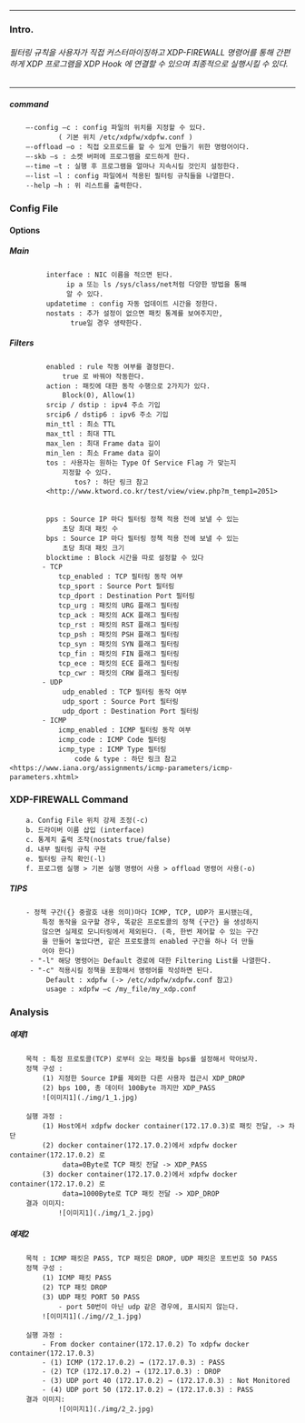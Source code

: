 
***

### Intro.
###### 필터링 규칙을 사용자가 직접 커스터마이징하고 XDP-FIREWALL 명령어를 통해 간편하게 XDP 프로그램을 XDP Hook 에 연결할 수 있으며 최종적으로 실행시킬 수 있다.

***
#####      command
		—-config –c : config 파일의 위치를 지정할 수 있다. 
				( 기본 위치 /etc/xdpfw/xdpfw.conf ) 
		—-offload –o : 직접 오프로드를 할 수 있게 만들기 위한 명령어이다. 
		—-skb –s : 소켓 버퍼에 프로그램을 로드하게 한다. 
		—-time –t : 실행 후 프로그램을 얼마나 지속시킬 것인지 설정한다. 
		—-list –l : config 파일에서 적용된 필터링 규칙들을 나열한다. 
		--help –h : 위 리스트를 출력한다.

### Config File

####       Options
#####                Main
			 interface : NIC 이름을 적으면 된다. 
				  ip a 또는 ls /sys/class/net처럼 다양한 방법을 통해 
				  알 수 있다. 
			 updatetime : config 자동 업데이트 시간을 정한다. 
			 nostats : 추가 설정이 없으면 패킷 통계를 보여주지만, 
				   true일 경우 생략한다.
#####                Filters
			 enabled : rule 작동 여부를 결정한다. 
				 true 로 바꿔야 작동한다.
			 action : 패킷에 대한 동작 수행으로 2가지가 있다. 
				 Block(0), Allow(1) 
			 srcip / dstip : ipv4 주소 기입 
			 srcip6 / dstip6 : ipv6 주소 기입 
			 min_ttl : 최소 TTL 
			 max_ttl : 최대 TTL 
			 max_len : 최대 Frame data 길이 
			 min_len : 최소 Frame data 길이 
			 tos : 사용자는 원하는 Type Of Service Flag 가 맞는지 
				 지정할 수 있다. 
					tos? : 하단 링크 참고 
			 <http://www.ktword.co.kr/test/view/view.php?m_temp1=2051>
				

			 pps : Source IP 마다 필터링 정책 적용 전에 보낼 수 있는 
				 초당 최대 패킷 수 
			 bps : Source IP 마다 필터링 정책 적용 전에 보낼 수 있는 
				 초당 최대 패킷 크기 
			 blocktime : Block 시간을 따로 설정할 수 있다
			- TCP
				tcp_enabled : TCP 필터링 동작 여부 
				tcp_sport : Source Port 필터링 
				tcp_dport : Destination Port 필터링 
				tcp_urg : 패킷의 URG 플래그 필터링 
				tcp_ack : 패킷의 ACK 플래그 필터링 
				tcp_rst : 패킷의 RST 플래그 필터링 
				tcp_psh : 패킷의 PSH 플래그 필터링 
				tcp_syn : 패킷의 SYN 플래그 필터링 
				tcp_fin : 패킷의 FIN 플래그 필터링 
				tcp_ece : 패킷의 ECE 플래그 필터링 
				tcp_cwr : 패킷의 CRW 플래그 필터링
			- UDP
				 udp_enabled : TCP 필터링 동작 여부
				 udp_sport : Source Port 필터링
				 udp_dport : Destination Port 필터링
			- ICMP
				icmp_enabled : ICMP 필터링 동작 여부 
				icmp_code : ICMP Code 필터링 
				icmp_type : ICMP Type 필터링 
					code & type : 하단 링크 참고 
	<https://www.iana.org/assignments/icmp-parameters/icmp-parameters.xhtml>

### XDP-FIREWALL Command  
		a. Config File 위치 강제 조정(-c) 
		b. 드라이버 이름 삽입 (interface) 
		c. 통계치 출력 조작(nostats true/false) 
		d. 내부 필터링 규칙 구현 
		e. 필터링 규칙 확인(-l) 
		f. 프로그램 실행 > 기본 실행 명령어 사용 > offload 명령어 사용(-o)
#####         TIPS
		- 정책 구간({} 중괄호 내용 의미)마다 ICMP, TCP, UDP가 표시됐는데, 
			특정 동작을 요구할 경우, 똑같은 프로토콜의 정책 {구간} 을 생성하지
			않으면 실제로 모니터링에서 제외된다. (즉, 한번 제어할 수 있는 구간
			을 만들어 놓았다면, 같은 프로토콜의 enabled 구간을 하나 더 만들
			어야 한다)
		 - "-l" 해당 명령어는 Default 경로에 대한 Filtering List를 나열한다.
		 - "-c" 적용시킬 정책을 포함해서 명령어를 작성하면 된다. 
			 Default : xdpfw (-> /etc/xdpfw/xdpfw.conf 참고) 
			 usage : xdpfw –c /my_file/my_xdp.conf
### Analysis
#####         예제1
		목적 : 특정 프로토콜(TCP) 로부터 오는 패킷을 bps를 설정해서 막아보자. 
		정책 구성 : 
			(1) 지정한 Source IP를 제외한 다른 사용자 접근시 XDP_DROP 
			(2) bps 100, 총 데이터 100Byte 까지만 XDP_PASS
			![이미지1](./img/1_1.jpg)
				
		실행 과정 :
			(1) Host에서 xdpfw docker container(172.17.0.3)로 패킷 전달, -> 차단 
			(2) docker container(172.17.0.2)에서 xdpfw docker container(172.17.0.2) 로 
				 data=0Byte로 TCP 패킷 전달 -> XDP_PASS 
			(3) docker container(172.17.0.2)에서 xdpfw docker container(172.17.0.2) 로
				 data=1000Byte로 TCP 패킷 전달 -> XDP_DROP 
		결과 이미지:
				![이미지1](./img/1_2.jpg)
	
#####         예제2
		목적 : ICMP 패킷은 PASS, TCP 패킷은 DROP, UDP 패킷은 포트번호 50 PASS
		정책 구성 : 
			(1) ICMP 패킷 PASS 
			(2) TCP 패킷 DROP
			(3) UDP 패킷 PORT 50 PASS 
				- port 50번이 아닌 udp 같은 경우에, 표시되지 않는다.
			![이미지1](./img//2_1.jpg)
	
		실행 과정 :
			- From docker container(172.17.0.2) To xdpfw docker container(172.17.0.3)
			- (1) ICMP (172.17.0.2) → (172.17.0.3) : PASS 
			- (2) TCP (172.17.0.2) → (172.17.0.3) : DROP 
			- (3) UDP port 40 (172.17.0.2) → (172.17.0.3) : Not Monitored 
			- (4) UDP port 50 (172.17.0.2) → (172.17.0.3) : PASS
		결과 이미지:
				![이미지1](./img/2_2.jpg)
    

